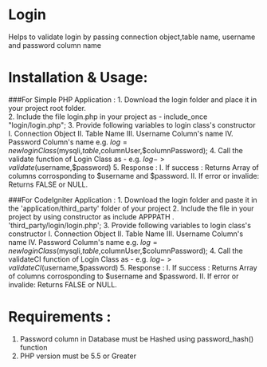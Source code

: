 # Login

Helps to validate login by passing connection object,table name, username and password column name

# Installation & Usage: 
###For Simple PHP Application :
	1. Download the login folder and place it in your project root folder.	
	2. Include the file login.php in your project as -
		  include_once "login/login.php";
 	3. Provide following variables to login class's constructor
		I.   Connection Object 
		II.  Table Name
  		III. Username Column's name
  		IV.  Password Column's name
		e.g. $log = new loginClass($mysqli,$table,$columnUser,$columnPassword);
 	4. Call the validate function of Login Class as -
		e.g. $log->validate($username,$password)
 	5. Response :
		  I.  If success : Returns Array of columns corrosponding to $username and $password.
	 	 II. If error or invalide: Returns FALSE or NULL.

###For CodeIgniter Application :
	1. Download the login folder and paste it in the 'application/third_party' folder of your project
	2. Include the file in your project by using constructor as 
		include APPPATH . 'third_party/login/login.php';
	3. Provide following variables to login class's constructor
		I.   Connection Object 
		II.  Table Name
  		III. Username Column's name
  		IV.  Password Column's name
		e.g. $log = new loginClass($mysqli,$table,$columnUser,$columnPassword);
 	4. Call the validateCI function of Login Class as -
		e.g. $log->validateCI($username,$password)
 	5. Response :
		  I.  If success : Returns Array of columns corrosponding to $username and $password.
	 	 II. If error or invalide: Returns FALSE or NULL.
    
# Requirements :
1. Password column in Database must be Hashed using password_hash() function
2. PHP version must be 5.5 or Greater
